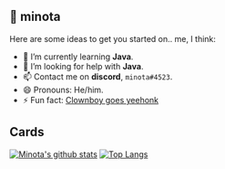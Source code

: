 ## 🥓 minota

Here are some ideas to get you started on.. me, I think:

- 🌱 I’m currently learning **Java**.
- 🤔 I’m looking for help with **Java**.
- 📫 Contact me on **discord**, `minota#4523`.
- 😄 Pronouns: He/him.
- ⚡ Fun fact: [Clownboy goes yeehonk](https://github.com/xMinota/sketchel/blob/master/quotes.json)

## Cards

[![Minota's github stats](https://github-readme-stats.vercel.app/api?username=xMinota)](https://github.com/anuraghazra/github-readme-stats)
[![Top Langs](https://github-readme-stats.vercel.app/api/top-langs/?username=xMinota&layout=compact)](https://github.com/anuraghazra/github-readme-stats)

